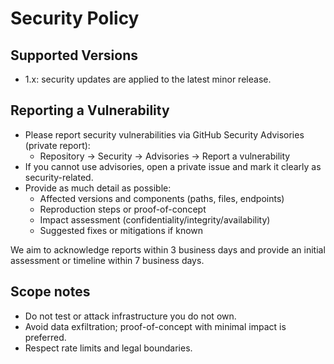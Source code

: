 # Security Policy

## Supported Versions

- 1.x: security updates are applied to the latest minor release.

## Reporting a Vulnerability

- Please report security vulnerabilities via GitHub Security Advisories (private report):
  - Repository → Security → Advisories → Report a vulnerability
- If you cannot use advisories, open a private issue and mark it clearly as security-related.
- Provide as much detail as possible:
  - Affected versions and components (paths, files, endpoints)
  - Reproduction steps or proof-of-concept
  - Impact assessment (confidentiality/integrity/availability)
  - Suggested fixes or mitigations if known

We aim to acknowledge reports within 3 business days and provide an initial assessment or timeline within 7 business days.

## Scope notes

- Do not test or attack infrastructure you do not own.
- Avoid data exfiltration; proof-of-concept with minimal impact is preferred.
- Respect rate limits and legal boundaries.
